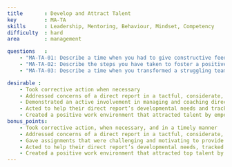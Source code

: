 ```yaml
---
title       : Develop and Attract Talent
key         : MA-TA
skills      : Leadership, Mentoring, Behaviour, Mindset, Competency
difficulty  : hard
area        : management

questions   :
    - "MA-TA-01: Describe a time when you had to give constructive feedback to a direct report that was not well received. How did you handle the situation?"
    - "MA-TA-02: Describe the steps you have taken to foster a positive team environment that encouraged your direct reports to do their best."
    - "MA-TA-03: Describe a time when you transformed a struggling team member into a major contributor."

desirable :
    - Took corrective action when necessary
    - Addressed concerns of a direct report in a tactful, considerate, and respectful manner
    - Demonstrated an active involvement in managing and coaching direct reports to identify skills gaps
    - Acted to help their direct report’s developmental needs and tracked their progress
    - Created a positive work environment that attracted talent by empowering and investing in direct reports
bonus_points:
    - Took corrective action, when necessary, and in a timely manner
    - Addressed concerns of a direct report in a tactful, considerate, and respectful manner, even when met with hostility
    - Gave assignments that were challenging and motivating to provide development opportunities and identify skill gaps for current and future roles
    - Acted to help their direct report’s developmental needs, tracked their progress, and provided constructive feedback
    - Created a positive work environment that attracted top talent by empowering, rewarding, and investing in direct reports
---
```

